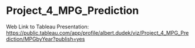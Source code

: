 # Project_4_MPG_Prediction

Web Link to Tableau Presentation: https://public.tableau.com/app/profile/albert.dudek/viz/Project_4_MPG_Prediction/MPGbyYear?publish=yes
